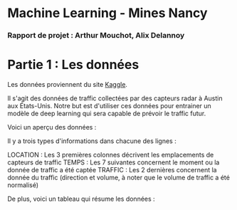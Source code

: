 # Machine Learning - Mines Nancy

### Rapport de projet : Arthur Mouchot, Alix Delannoy



# Partie 1 : Les données

Les données proviennent du site [Kaggle](https://www.kaggle.com/vinayshanbhag/radar-traffic-data "Kaggle").

Il s'agit des données de traffic collectées par des capteurs radar à Austin aux États-Unis. Notre but est d'utiliser ces données pour entrainer un modèle de deep learning qui sera capable de prévoir le traffic futur. 

Voici un aperçu des données : 



Il y a trois types d'informations dans chacune des lignes : 

LOCATION : Les 3 premières colonnes décrivent les emplacements de capteurs de traffic 
TEMPS : Les 7 suivantes concernent le moment ou la donnée de traffic a été captée 
TRAFFIC : Les 2 dernières concernent la donnée du traffic (direction et volume, à noter que le volume de traffic a été normalisé)

De plus, voici un tableau qui résume les données : 








